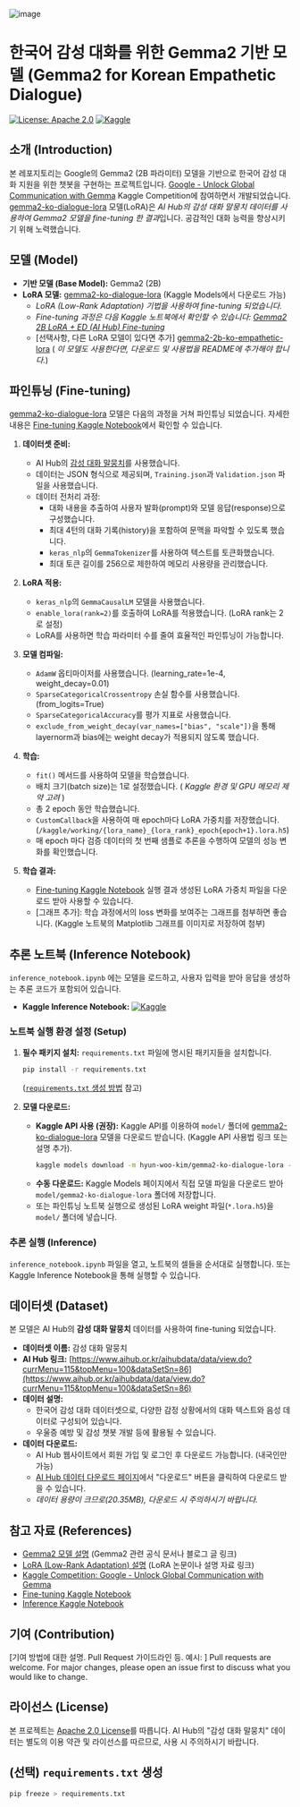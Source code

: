  
![image](https://github.com/user-attachments/assets/ea2613d0-9c8d-4781-9a9a-964b5f7191a6)
# 한국어 감성 대화를 위한 Gemma2 기반 모델 (Gemma2 for Korean Empathetic Dialogue)

[![License: Apache 2.0](https://img.shields.io/badge/License-Apache%202.0-blue.svg)](https://opensource.org/licenses/Apache-2.0)
[![Kaggle](https://kaggle.com/static/images/open-in-kaggle.svg)](https://www.kaggle.com/code/hwkims/fork-of-gemma2-for-korean-mental-wellbeing-infere)

## 소개 (Introduction)

본 레포지토리는 Google의 Gemma2 (2B 파라미터) 모델을 기반으로 한국어 감성 대화 지원을 위한 챗봇을 구현하는 프로젝트입니다. [Google - Unlock Global Communication with Gemma](https://www.kaggle.com/competitions/google-gemma/overview) Kaggle Competition에 참여하면서 개발되었습니다. [gemma2-ko-dialogue-lora](https://www.kaggle.com/models/hyun-woo-kim/gemma2-ko-dialogue-lora) 모델(LoRA)은 *AI Hub의 감성 대화 말뭉치 데이터를 사용하여 Gemma2 모델을 fine-tuning 한 결과*입니다. 공감적인 대화 능력을 향상시키기 위해 노력했습니다.

## 모델 (Model)

*   **기반 모델 (Base Model):** Gemma2 (2B)
*   **LoRA 모델:**  [gemma2-ko-dialogue-lora](https://www.kaggle.com/models/hyun-woo-kim/gemma2-ko-dialogue-lora) (Kaggle Models에서 다운로드 가능)
    *   *LoRA (Low-Rank Adaptation) 기법을 사용하여 fine-tuning 되었습니다.*
    *   *Fine-tuning 과정은 다음 Kaggle 노트북에서 확인할 수 있습니다: [Gemma2 2B LoRA + ED (AI Hub) Fine-tuning](https://www.kaggle.com/code/hwkims/gemma2-2b-lora-ed-ai-hub-fine-tuning)*
    *   [선택사항, 다른 LoRA 모델이 있다면 추가] [gemma2-2b-ko-empathetic-lora](https://www.kaggle.com/models/hyun-woo-kim/gemma2-2b-ko-empathetic-lora) ( *이 모델도 사용한다면, 다운로드 및 사용법을 README에 추가해야 합니다.*)

## 파인튜닝 (Fine-tuning)

[gemma2-ko-dialogue-lora](https://www.kaggle.com/models/hyun-woo-kim/gemma2-ko-dialogue-lora) 모델은 다음의 과정을 거쳐 파인튜닝 되었습니다.  자세한 내용은 [Fine-tuning Kaggle Notebook](https://www.kaggle.com/code/hwkims/gemma2-2b-lora-ed-ai-hub-fine-tuning)에서 확인할 수 있습니다.

1.  **데이터셋 준비:**
    *   AI Hub의 [감성 대화 말뭉치](https://www.aihub.or.kr/aihubdata/data/view.do?currMenu=115&topMenu=100&dataSetSn=86)를 사용했습니다.
    *   데이터는 JSON 형식으로 제공되며,  `Training.json`과 `Validation.json` 파일을 사용했습니다.
    *   데이터 전처리 과정:
        *   대화 내용을 추출하여 사용자 발화(prompt)와 모델 응답(response)으로 구성했습니다.
        *   최대 4턴의 대화 기록(history)을 포함하여 문맥을 파악할 수 있도록 했습니다.
        *   `keras_nlp`의 `GemmaTokenizer`를 사용하여 텍스트를 토큰화했습니다.
        *   최대 토큰 길이를 256으로 제한하여 메모리 사용량을 관리했습니다.

2.  **LoRA 적용:**
    *   `keras_nlp`의 `GemmaCausalLM` 모델을 사용했습니다.
    *   `enable_lora(rank=2)`를 호출하여 LoRA를 적용했습니다. (LoRA rank는 2로 설정)
    *   LoRA를 사용하면 학습 파라미터 수를 줄여 효율적인 파인튜닝이 가능합니다.

3.  **모델 컴파일:**
    *   `AdamW` 옵티마이저를 사용했습니다. (learning_rate=1e-4, weight_decay=0.01)
    *   `SparseCategoricalCrossentropy` 손실 함수를 사용했습니다. (from_logits=True)
    *   `SparseCategoricalAccuracy`를 평가 지표로 사용했습니다.
    *   `exclude_from_weight_decay(var_names=["bias", "scale"])`을 통해 layernorm과 bias에는 weight decay가 적용되지 않도록 했습니다.

4.  **학습:**
    *   `fit()` 메서드를 사용하여 모델을 학습했습니다.
    *   배치 크기(batch size)는 1로 설정했습니다. ( *Kaggle 환경 및 GPU 메모리 제약 고려* )
    *   총 2 epoch 동안 학습했습니다.
    *   `CustomCallback`을 사용하여 매 epoch마다 LoRA 가중치를 저장했습니다. (`/kaggle/working/{lora_name}_{lora_rank}_epoch{epoch+1}.lora.h5`)
    *    매 epoch 마다 검증 데이터의 첫 번째 샘플로 추론을 수행하여 모델의 성능 변화를 확인했습니다.

5.  **학습 결과:**
    *  [Fine-tuning Kaggle Notebook](https://www.kaggle.com/code/hwkims/gemma2-2b-lora-ed-ai-hub-fine-tuning) 실행 결과 생성된 LoRA 가중치 파일을 다운로드 받아 사용할 수 있습니다.
    *  [그래프 추가]: 학습 과정에서의 loss 변화를 보여주는 그래프를 첨부하면 좋습니다. (Kaggle 노트북의 Matplotlib 그래프를 이미지로 저장하여 첨부)

## 추론 노트북 (Inference Notebook)

`inference_notebook.ipynb` 에는 모델을 로드하고, 사용자 입력을 받아 응답을 생성하는 추론 코드가 포함되어 있습니다.
* **Kaggle Inference Notebook:** [![Kaggle](https://kaggle.com/static/images/open-in-kaggle.svg)](https://www.kaggle.com/code/hwkims/fork-of-gemma2-for-korean-mental-wellbeing-infere)

### 노트북 실행 환경 설정 (Setup)

1.  **필수 패키지 설치:** `requirements.txt` 파일에 명시된 패키지들을 설치합니다.
    ```bash
    pip install -r requirements.txt
    ```
    ([`requirements.txt` 생성 방법](#requirements-txt-생성-선택) 참고)

2.  **모델 다운로드:**
    *   **Kaggle API 사용 (권장):** Kaggle API를 이용하여 `model/` 폴더에 [gemma2-ko-dialogue-lora](https://www.kaggle.com/models/hyun-woo-kim/gemma2-ko-dialogue-lora) 모델을 다운로드 받습니다. (Kaggle API 사용법 링크 또는 설명 추가).
        ```bash
        kaggle models download -m hyun-woo-kim/gemma2-ko-dialogue-lora -p model/gemma2-ko-dialogue-lora
        ```
    *   **수동 다운로드:** Kaggle Models 페이지에서 직접 모델 파일을 다운로드 받아 `model/gemma2-ko-dialogue-lora` 폴더에 저장합니다.
      *  또는 파인튜닝 노트북 실행으로 생성된 LoRA weight 파일(`*.lora.h5`)을 `model/` 폴더에 넣습니다.

### 추론 실행 (Inference)

`inference_notebook.ipynb` 파일을 열고, 노트북의 셀들을 순서대로 실행합니다. 또는 Kaggle Inference Notebook을 통해 실행할 수 있습니다.

## 데이터셋 (Dataset)

본 모델은 AI Hub의 **감성 대화 말뭉치** 데이터를 사용하여 fine-tuning 되었습니다.

*   **데이터셋 이름:** 감성 대화 말뭉치
*   **AI Hub 링크:** [https://www.aihub.or.kr/aihubdata/data/view.do?currMenu=115&topMenu=100&dataSetSn=86](https://www.aihub.or.kr/aihubdata/data/view.do?currMenu=115&topMenu=100&dataSetSn=86)
*   **데이터 설명:**
    *   한국어 감성 대화 데이터셋으로, 다양한 감정 상황에서의 대화 텍스트와 음성 데이터로 구성되어 있습니다.
    *   우울증 예방 및 감성 챗봇 개발 등에 활용될 수 있습니다.
*   **데이터 다운로드:**
    *   AI Hub 웹사이트에서 회원 가입 및 로그인 후 다운로드 가능합니다. (내국인만 가능)
    *   [AI Hub 데이터 다운로드 페이지](https://www.aihub.or.kr/aihubdata/data/view.do?currMenu=115&topMenu=100&dataSetSn=86)에서 "다운로드" 버튼을 클릭하여 다운로드 받을 수 있습니다.
    *   *데이터 용량이 크므로(20.35MB), 다운로드 시 주의하시기 바랍니다.*

## 참고 자료 (References)

*   [Gemma2 모델 설명](링크)  (Gemma2 관련 공식 문서나 블로그 글 링크)
*   [LoRA (Low-Rank Adaptation) 설명](링크) (LoRA 논문이나 설명 자료 링크)
*   [Kaggle Competition: Google - Unlock Global Communication with Gemma](https://www.kaggle.com/competitions/google-gemma/overview)
*  [Fine-tuning Kaggle Notebook](https://www.kaggle.com/code/hwkims/gemma2-2b-lora-ed-ai-hub-fine-tuning)
*  [Inference Kaggle Notebook](https://www.kaggle.com/code/hwkims/fork-of-gemma2-for-korean-mental-wellbeing-infere)

## 기여 (Contribution)

[기여 방법에 대한 설명. Pull Request 가이드라인 등.  예시: ]
Pull requests are welcome.  For major changes, please open an issue first to discuss what you would like to change.

## 라이선스 (License)

본 프로젝트는 [Apache 2.0 License](https://opensource.org/licenses/Apache-2.0)를 따릅니다. AI Hub의 "감성 대화 말뭉치" 데이터는 별도의 이용 약관 및 라이선스를 따르므로, 사용 시 주의하시기 바랍니다.

## (선택) `requirements.txt` 생성

```bash
pip freeze > requirements.txt
